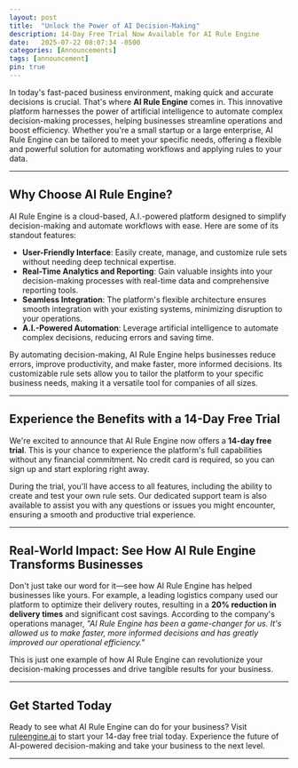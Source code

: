 ```yaml
---
layout: post
title:  "Unlock the Power of AI Decision-Making"
description: 14-Day Free Trial Now Available for AI Rule Engine
date:   2025-07-22 08:07:34 -0500
categories: [Announcements]
tags: [announcement]
pin: true
---
```


In today's fast-paced business environment, making quick and accurate decisions is crucial. That's where **AI Rule Engine** comes in. This innovative platform harnesses the power of artificial intelligence to automate complex decision-making processes, helping businesses streamline operations and boost efficiency. Whether you're a small startup or a large enterprise, AI Rule Engine can be tailored to meet your specific needs, offering a flexible and powerful solution for automating workflows and applying rules to your data.

---

## Why Choose AI Rule Engine?

AI Rule Engine is a cloud-based, A.I.-powered platform designed to simplify decision-making and automate workflows with ease. Here are some of its standout features:

- **User-Friendly Interface**: Easily create, manage, and customize rule sets without needing deep technical expertise.
- **Real-Time Analytics and Reporting**: Gain valuable insights into your decision-making processes with real-time data and comprehensive reporting tools.
- **Seamless Integration**: The platform's flexible architecture ensures smooth integration with your existing systems, minimizing disruption to your operations.
- **A.I.-Powered Automation**: Leverage artificial intelligence to automate complex decisions, reducing errors and saving time.

By automating decision-making, AI Rule Engine helps businesses reduce errors, improve productivity, and make faster, more informed decisions. Its customizable rule sets allow you to tailor the platform to your specific business needs, making it a versatile tool for companies of all sizes.

---

## Experience the Benefits with a 14-Day Free Trial

We're excited to announce that AI Rule Engine now offers a **14-day free trial**. This is your chance to experience the platform's full capabilities without any financial commitment. No credit card is required, so you can sign up and start exploring right away.

During the trial, you'll have access to all features, including the ability to create and test your own rule sets. Our dedicated support team is also available to assist you with any questions or issues you might encounter, ensuring a smooth and productive trial experience.

---

## Real-World Impact: See How AI Rule Engine Transforms Businesses

Don't just take our word for it—see how AI Rule Engine has helped businesses like yours. For example, a leading logistics company used our platform to optimize their delivery routes, resulting in a **20% reduction in delivery times** and significant cost savings. According to the company's operations manager, *"AI Rule Engine has been a game-changer for us. It's allowed us to make faster, more informed decisions and has greatly improved our operational efficiency."*

This is just one example of how AI Rule Engine can revolutionize your decision-making processes and drive tangible results for your business.

---

## Get Started Today

Ready to see what AI Rule Engine can do for your business? Visit [ruleengine.ai](https://www.ruleengine.ai) to start your 14-day free trial today. Experience the future of AI-powered decision-making and take your business to the next level.

---

